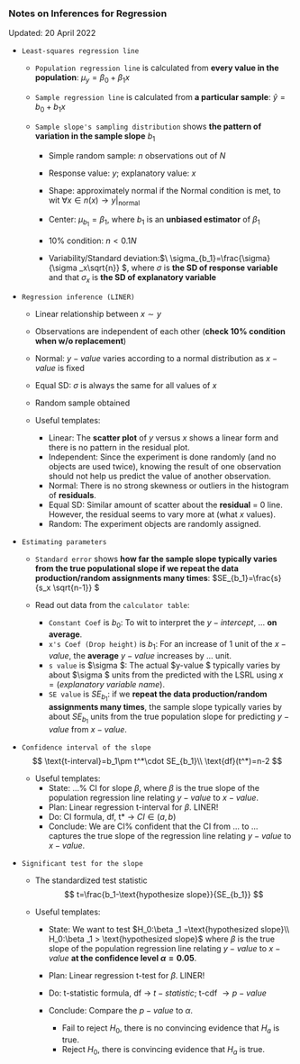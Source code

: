 ### Notes on Inferences for Regression
Updated: 20 April 2022

- `Least-squares regression line`

  - `Population regression line` is calculated from **every value in the population**: $\mu _y=\beta_0+\beta_1x$

  - `Sample regression line` is calculated from **a particular sample**: $\hat y=b_0+b_1x$

  - `Sample slope's sampling distribution` shows **the pattern of variation in the sample slope** $b_1$

    - Simple random sample: $n$ observations out of $N$

    - Response value: $y$; explanatory value: $x$

    - Shape: approximately normal if the Normal condition is met, to wit $\forall x\in n(x)\to y\big|_{\text{normal}}$

    - Center: $\mu_{b_1}=\beta _1$, where $b_1$ is an **unbiased estimator** of $\beta_1$

    - 10% condition: $n<0.1N$

    - Variability/Standard deviation:$\ \sigma_{b_1}=\frac{\sigma}{\sigma _x\sqrt{n}} $, where $\sigma$ is **the SD of response variable** and that $\sigma_x$ is **the SD of explanatory variable**

- `Regression inference (LINER)`

  - Linear relationship between $x\sim y$
  - Observations are independent of each other (**check 10% condition when w/o replacement**)
  - Normal: $y-value$ varies according to a normal distribution as $x-value$ is fixed
  - Equal SD: $\sigma$ is always the same for all values of $x$
  - Random sample obtained

  - Useful templates:
    - Linear: The **scatter plot** of $y$ versus $x$ shows a linear form and there is no pattern in the residual plot.
    - Independent: Since the experiment is done randomly (and no objects are used twice), knowing the result of one observation should not help us predict the value of another observation.
    - Normal: There is no strong skewness or outliers in the histogram of **residuals**.
    - Equal SD: Similar amount of scatter about the **residual** = 0 line. However, the residual seems to vary more at (what $x$ values).
    - Random: The experiment objects are randomly assigned.

- `Estimating parameters`

  - `Standard error` shows **how far the sample slope typically varies from the true populational slope if we repeat the data production/random assignments many times**:  $SE_{b_1}=\frac{s}{s_x \sqrt{n-1}} $

  - Read out data from the `calculator table`:

    - `Constant Coef` is $b_0$: To wit to interpret the $y-intercept$, ... **on average**.
    - `x's Coef (Drop height)` is $b_1$: For an increase of 1 unit of the $x-value$, the **average** $y-value$ increases by ... unit.
    - `s value` is  $\sigma $: The actual  $y-value $ typically varies by about  $\sigma $ units from the predicted with the LSRL using $x=(explanatory\ variable\ name)$.
    - `SE value` is  $SE_{b_1}$: if we **repeat the data production/random assignments many times**, the sample slope typically varies by about $SE_{b_1}$ units from the true population slope for predicting $y-value$ from $x-value$.

- `Confidence interval of the slope`
  $$
  \text{t-interval}=b_1\pm t^*\cdot SE_{b_1}\\
  \text{df}(t^*)=n-2
  $$

  - Useful templates:
    - State: ...% CI for slope $\beta$, where $\beta$ is the true slope of the population regression line relating $y-value$ to $x-value$.
    - Plan: Linear regression t-interval for $\beta$. LINER!
    - Do: CI formula, df, t* $\to$ $CI\in(a,b)$
    - Conclude: We are CI% confident that the CI from ... to ... captures the true slope of the regression line relating $y-value$ to $x-value$.

- `Significant test for the slope`

  - The standardized test statistic
    $$
    t=\frac{b_1-\text{hypothesize slope}}{SE_{b_1}}
    $$

  - Useful templates:

    - State: We want to test $H_0:\beta _1 =\text{hypothesized slope}\\ H_0:\beta _1 > \text{hypothesized slope}$
          where $\beta$ is the true slope of the population regression line relating $y-value$ to $x-value$ **at the confidence level $\alpha = 0.05$**.

    - Plan: Linear regression t-test for $\beta$. LINER!

    - Do: t-statistic formula, df $\to$ $t-statistic$; t-cdf $\to p-value$

    - Conclude: Compare the $p-value$ to $\alpha$.

      - Fail to reject $H_0$, there is no convincing evidence that $H_a$ is true.
      - Reject $H_0$, there is convincing evidence that $H_a$ is true.
